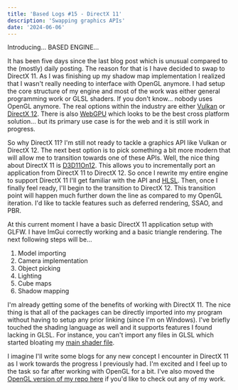 ```yaml
---
title: 'Based Logs #15 - DirectX 11'
description: 'Swapping graphics APIs'
date: '2024-06-06'
---
```


Introducing... BASED ENGINE...

It has been five days since the last blog post which is unusual compared to the (mostly) daily posting. The reason for that is I have decided to swap to DirectX 11. As I was finishing up my shadow map implementation I realized that I wasn't really needing to interface with OpenGL anymore. I had setup the core structure of my engine and most of the work was either general programming work or GLSL shaders. If you don't know... nobody uses OpenGL anymore. The real options within the industry are either [Vulkan](https://www.vulkan.org/) or [DirectX 12](https://www.nvidia.com/en-us/geforce/technologies/dx12/). There is also [WebGPU](https://www.w3.org/TR/webgpu/) which looks to be the best cross platform solution... but its primary use case is for the web and it is still work in progress.

So why DirectX 11? I'm still not ready to tackle a graphics API like Vulkan or DirectX 12. The next best option is to pick something a bit more modern that will allow me to transition towards one of these APIs. Well, the nice thing about DirectX 11 is [D3D11On12](https://learn.microsoft.com/en-us/windows/win32/direct3d12/direct3d-11-on-12). This allows you to incrementally port an application from DirectX 11 to DirectX 12. So once I rewrite my entire engine to support DirectX 11 I'll get familiar with the API and [HLSL](https://learn.microsoft.com/en-us/windows/win32/direct3dhlsl/dx-graphics-hlsl). Then, once I finally feel ready, I'll begin to the transition to DirectX 12. This transition point will happen much further down the line as compared to my OpenGL iteration. I'd like to tackle features such as deferred rendering, SSAO, and PBR.

At this current moment I have a basic DirectX 11 application setup with GLFW. I have ImGui correctly working and a basic triangle rendering. The next following steps will be...

1. Model importing
2. Camera implementation
3. Object picking
4. Lighting
5. Cube maps
6. Shadow mapping

I'm already getting some of the benefits of working with DirectX 11. The nice thing is that all of the packages can be directly imported into my program without having to setup any prior linking (since I'm on Windows). I've briefly touched the shading language as well and it supports features I found lacking in GLSL. For instance, you can't import any files in GLSL which started bloating my [main shader file](https://github.com/matekdev/lean-engine/blob/main/shaders/model.frag).

I imagine I'll write some blogs for any new concept I encounter in DirectX 11 as I work towards the progress I previously had. I'm excited and I feel up to the task so far after working with OpenGL for a bit. I've also moved the [OpenGL version of my repo here](https://github.com/matekdev/lean-engine) if you'd like to check out any of my work.

<Spotify src="track/5531gEYI0rRLC4ko9Juu51?si=1c408490ade94296" />
